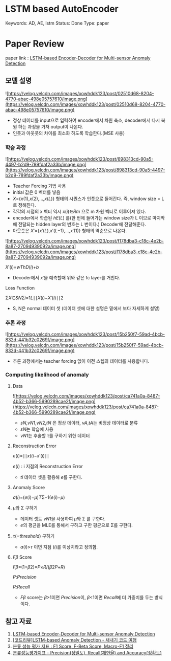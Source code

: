 # LSTM based AutoEncoder

Keywords: AD, AE, lstm
Status: Done
Type: paper

# Paper Review

paper link : [LSTM-based Encoder-Decoder for Multi-sensor Anomaly Detection](https://arxiv.org/abs/1607.00148)

## 모델 설명

![https://velog.velcdn.com/images/xowhddk123/post/02510d68-8204-4770-abac-498e05757610/image.png](https://velog.velcdn.com/images/xowhddk123/post/02510d68-8204-4770-abac-498e05757610/image.png)

- 정상 데이터를 input으로 입력하여 encoder에서 차원 축소, decoder에서 다시 복원 하는 과정을 거쳐 output이 나온다.
- 인풋과 아웃풋의 차이를 최소화 하도록 학습한다.(MSE 사용)

### 학습 과정

![https://velog.velcdn.com/images/xowhddk123/post/898313cd-90a5-4497-b2d9-789fdaf2a33b/image.png](https://velog.velcdn.com/images/xowhddk123/post/898313cd-90a5-4497-b2d9-789fdaf2a33b/image.png)

- Teacher Forcing 기법 사용
- initial 값은 0 벡터를 넣음
- *X*={*x*(1),*x*(2),...,*x*(*L*)} 형태의 시퀀스가 인풋으로 들어간다. 즉, window size = L로 정해진다.
- 각각의 시점의 x 벡터 역시 *x*(*i*)∈*Rm* 으로 m 차원 벡터로 이루어져 있다.
- encoder에서 학습된 *hE*(*L*) 를(한 번에 들어가는 window size가 L 이므로 마지막에 전달되는 hidden layer의 번호는 L 번이다.) Decoder에 전달해준다.
- 아웃풋은 *X*′={*x*′(*L*),*x*′(*L*−1),...,*x*′(1)} 형태의 역순으로 나온다.

![https://velog.velcdn.com/images/xowhddk123/post/f178dba3-c18c-4e2b-8a87-27094939092a/image.png](https://velog.velcdn.com/images/xowhddk123/post/f178dba3-c18c-4e2b-8a87-27094939092a/image.png)

*X*′(*i*)=*wThD*(*i*)+*b*

- Decoder에서 *x*′을 예측할때 위와 같은 fc layer를 거친다.

Loss Function

Σ*X*∈*SN*Σ*i*=1*L*∣∣*X*(*i*)−*X*′(*i*)∣∣2

- S, N은 normal 데이터 셋 (데이터 셋에 대한 설명은 밑에서 보다 자세하게 설명)

### 추론 과정

![https://velog.velcdn.com/images/xowhddk123/post/15b250f7-59ad-4bcb-832d-441b32c0269f/image.png](https://velog.velcdn.com/images/xowhddk123/post/15b250f7-59ad-4bcb-832d-441b32c0269f/image.png)

- 추론 과정에서는 teacher forcing 없이 이전 스텝의 데이터를 사용합니다.

### Computing likelihood of anomaly

1. Data
    
    ![https://velog.velcdn.com/images/xowhddk123/post/ca741a0a-8487-4b52-b366-5990289cae2f/image.png](https://velog.velcdn.com/images/xowhddk123/post/ca741a0a-8487-4b52-b366-5990289cae2f/image.png)
    
    - *sN*,*vN*1,*vN*2,*tN* 은 정상 데이터, *vA*,*tA*는 비정상 데이터로 분류
    - *sN*는 학습에 사용
    - *vN*1는 후술할 *τ*를 구하기 위한 데이터
2. Reconstruction Error
    
    *e*(*i*)=∣∣*x*(*i*)−*x*′(*i*)∣∣
    
    *e*(*i*) : i 지점의 Reconstruction Error
    
    - *ti* 데이터 셋을 활용해 *e*를 구한다.
3. Anomaly Score
    
    *a*(*i*)=(*e*(*i*)−*μ*)*T*Σ−1(*e*(*i*)−*μ*)
    
4. *μ*와 Σ 구하기
    - 데이터 셋트 *vN*1을 사용하여 *μ*와 Σ 를 구한다.
    - *e*의 평균을 MLE를 통해서 구하고 구한 평균으로 Σ를 구한다.
5. *τ*(=*threshold*) 구하기
    - *a*(*i*)>*τ* 이면 지점 (*i*)를 이상치라고 정의함.
6. *Fβ* Score
    
    *Fβ*=(1+*β*2)×*P*×*R*/(*β*2*P*+*R*)
    
    *P*:*Precision*
    
    *R*:*Recall*
    
    - *Fβ* score는 *β*>1이면 *Precision*이, *β*<1이면 *Recall*에 더 가중치를 두는 방식이다.


## 참고 자료

1. [LSTM-based Encoder-Decoder for Multi-sensor Anomaly Detection](https://arxiv.org/abs/1607.00148)
2. [[코드리뷰]LSTM-based Anomaly Detection - 새내기 코드 여행](https://joungheekim.github.io/2020/11/14/code-review/)
3. [분류 성능 평가 지표 : F1 Score, F-Beta Score, Macro-F1 정리](https://velog.io/@nata0919/%EB%B6%84%EB%A5%98-%EC%84%B1%EB%8A%A5-%ED%8F%89%EA%B0%80-%EC%A7%80%ED%91%9C-F1-Score-F-Beta-Score-Macro-F1-%EC%A0%95%EB%A6%AC)
4. [분류성능평가지표 - Precision(정밀도), Recall(재현율) and Accuracy(정확도)](https://sumniya.tistory.com/26)